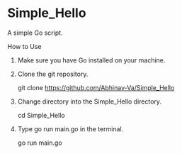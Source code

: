 # Simple_Hello
A simple Go script. 

How to Use

  1. Make sure you have Go installed on your machine. 
  
  2. Clone the git repository. 
  
      git clone https://github.com/Abhinav-Va/Simple_Hello
  
  3. Change directory into the Simple_Hello directory.
  
      cd Simple_Hello
 
  4. Type go run main.go in the terminal. 

      go run main.go

